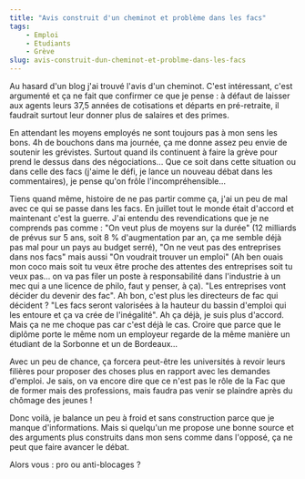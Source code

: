 ```yaml
---
title: "Avis construit d'un cheminot et problème dans les facs"
tags:
    - Emploi
    - Etudiants
    - Grève
slug: avis-construit-dun-cheminot-et-problme-dans-les-facs
---
```


Au hasard d'un blog j'ai trouv&#233; l'avis d'un cheminot. C'est
int&#233;ressant, c'est argument&#233; et &#231;a ne fait que confirmer ce que
je pense&nbsp;: &#224; d&#233;faut de laisser aux agents leurs 37,5 ann&#233;es
de cotisations et d&#233;parts en pr&#233;-retraite, il faudrait surtout leur
donner plus de salaires et des primes.</p>

En attendant les moyens employ&#233;s ne sont toujours pas &#224; mon sens les
bons. 4h de bouchons dans ma journ&#233;e, &#231;a me donne assez peu envie de
soutenir les gr&#233;vistes. Surtout quand ils continuent &#224; faire la
gr&#232;ve pour prend le dessus dans des n&#233;gociations… Que ce soit dans
cette situation ou dans celle des facs (j'aime le d&#233;fi, je lance un nouveau
d&#233;bat dans les commentaires), je pense qu'on fr&#244;le
l'incompr&#233;hensible…

Tiens quand m&#234;me, histoire de ne pas partir comme &#231;a, j'ai un peu de
mal avec ce qui se passe dans les facs. En juillet tout le monde &#233;tait
d'accord et maintenant c'est la guerre. J'ai entendu des revendications que je
ne comprends pas comme&nbsp;: &quot;On veut plus de moyens sur la
dur&#233;e&quot; (12 milliards de pr&#233;vus sur 5 ans, soit 8 % d'augmentation
par an, &#231;a me semble d&#233;j&#224; pas mal pour un pays au budget
serr&#233;), &quot;On ne veut pas des entreprises dans nos facs&quot; mais aussi
&quot;On voudrait trouver un emploi&quot; (Ah ben ouais mon coco mais soit tu
veux &#234;tre proche des attentes des entreprises soit tu veux pas… on va pas
filer un poste &#224; responsabilit&#233; dans l'industrie &#224; un mec qui a
une licence de philo, faut y penser, &#224; &#231;a). &quot;Les entreprises vont
d&#233;cider du devenir des fac&quot;. Ah bon, c'est plus les directeurs de fac
qui d&#233;cident&nbsp;? &quot;Les facs seront valoris&#233;es &#224; la hauteur
du bassin d'emploi qui les entoure et &#231;a va cr&#233;e de
l'in&#233;galit&#233;&quot;. Ah &#231;a d&#233;j&#224;, je suis plus d'accord.
Mais &#231;a ne me choque pas car c'est d&#233;j&#224; le cas. Croire que parce
que le dipl&#244;me porte le m&#234;me nom un employeur regarde de la m&#234;me
mani&#232;re un &#233;tudiant de la Sorbonne et un de Bordeaux…

Avec un peu de chance, &#231;a forcera peut-&#234;tre les universit&#233;s
&#224; revoir leurs fili&#232;res pour proposer des choses plus en rapport avec
les demandes d'emploi. Je sais, on va encore dire que ce n'est pas le r&#244;le
de la Fac que de former mais des professions, mais faudra pas venir se plaindre
apr&#232;s du ch&#244;mage des jeunes&nbsp;!

Donc voil&#224;, je balance un peu &#224; froid et sans construction parce que
je manque d'informations. Mais si quelqu'un me propose une bonne source et des
arguments plus construits dans mon sens comme dans l'oppos&#233;, &#231;a ne
peut que faire avancer le d&#233;bat.

Alors vous&nbsp;: pro ou anti-blocages&nbsp;?
